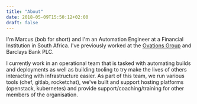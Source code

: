 ```yaml
---
title: "About"
date: 2018-05-09T15:50:12+02:00
draft: false
---
```


I'm Marcus (bob for short) and I'm an Automation Engineer at a Financial Institution in South Africa. I've previously worked at the <a href="https://www.ovationsgroup.com/">Ovations Group</a> and Barclays Bank PLC. 

I currently work in an operational team that is tasked with automating builds and deployments as well as building tooling to try make the lives of others interacting with infrastructure easier. As part of this team, we run various tools (chef, gitlab, rocketchat), we've built and support hosting platforms (openstack, kubernetes) and provide support/coaching/training for other members of the organisation.

